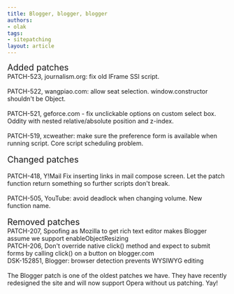 ```yaml
---
title: Blogger, blogger, blogger
authors:
- olak
tags:
- sitepatching
layout: article
---
```

<span style="font-size: 140%">Added patches</span><br/>PATCH-523, journalism.org: fix old IFrame SSI script.<br/><br/>PATCH-522, wangpiao.com: allow seat selection. window.constructor shouldn&#39;t be Object.<br/><br/>PATCH-521, geforce.com - fix unclickable options on custom select box. Oddity with nested relative/absolute position and z-index. <br/><br/>PATCH-519, xcweather: make sure the preference form is available when running script. Core script scheduling problem.<br/>  <br/><span style="font-size: 140%">Changed patches</span><br/><br/>PATCH-418, Y!Mail Fix inserting links in mail compose screen. Let the patch function return something so further scripts don&#39;t break.<br/><br/>PATCH-505, YouTube: avoid deadlock when changing volume. New function name.<br/><br/><span style="font-size: 140%">Removed patches</span><br/>PATCH-207, Spoofing as Mozilla to get rich text editor makes Blogger assume we support enableObjectResizing<br/>PATCH-206, Don&#39;t override native click() method and expect to submit forms by calling click() on a button on blogger.com<br/>DSK-152851, Blogger: browser detection prevents WYSIWYG editing<br/><br/>The Blogger patch is one of the oldest patches we have. They have recently redesigned the site and will now support Opera without us patching. Yay!<br/>
